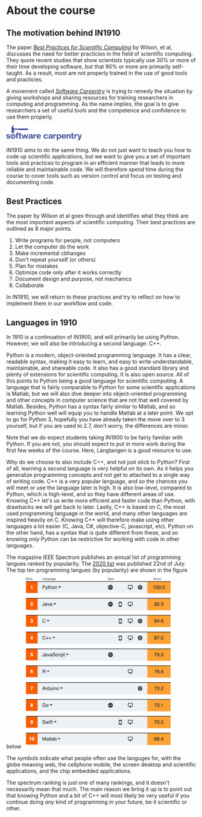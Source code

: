 # About the course

## The motivation behind IN1910

The paper [*Best Practices for Scientific Computing*](http://journals.plos.org/plosbiology/article?id=10.1371/journal.pbio.1001745) by Wilson, et al, discusses the need for better practicies in the field of scientific computing. They quote recent studies that show scientists typically use 30% or more of their time developing software, but that 90% or more are primarily self-taught. As a result, most are not properly trained in the use of good tools and practicies.

A movement called [*Software Carpentry*](https://software-carpentry.org/) is trying to remedy the situation by giving workshops and sharing resources for training researchers in computing and programming. As the name implies, the goal is to give researchers a set of useful *tools* and the competence and confidence to use them properly.

<img src="fig/software_carpentry.png" width=200>

IN1910 aims to do the same thing. We do not just want to teach you how to code up scientific applications, but we want to give you a set of important tools and practices to program in an efficient manner that leads to more reliable and maintainable code. We will therefore spend time during the course to cover tools such as version control and focus on testing and documenting code.

## Best Practices

The paper by Wilson et al goes through and identifies what they think are the most important aspects of scientific computing. Their best practices are outlined as 8 major points.

1. Write programs for people, not computers
2. Let the computer do the work
3. Make incremental cbhanges
4. Don't repeat yourself (or others)
5. Plan for mistakes
6. Optimize code only after it works correctly
7. Document design and purpose, not mechanics
8. Collaborate

In IN1910, we will return to these practices and try to reflect on how to implement them in our workflow and code.



## Languages in 1910

In 1910 is a continuation of IN1900, and will primarily be using Python. However, we will also be introducing a second language: C++. 

Python is a modern, object-oriented programming language. It has a clear, readable syntax, making it easy to learn, and easy to write understandable, maintainable, and shareable code. It also has a good standard library and plenty of extensions for scientific computing. It is also open source. All of this points to Python being a good language for scientific computing. A language that is fairly comparable to Python for some scientific applications is Matlab, but we will also dive deeper into object-oriented programming and other concepts in computer science that are not that well covered by Matlab. Besides, Python has a syntax fairly similar to Matlab, and so learning Python well will equip you to handle Matlab at a later point. We opt to go for Python 3, hopefully you have already taken the move over to 3 yourself, but if you are used to 2.7, don't worry, the differences are minor.

Note that we do expect students taking IN1900 to be fairly familiar with Python. If you are not, you should expect to put in more work during the first few weeks of the course. Here, Langtangen is a good resource to use.

Why do we choose to also include C++, and not just stick to Python? First of all, learning a second language is very helpful on its own. As it helps you generalize programming concepts and not get to attached to a single way of writing code. C++ is a very popular language, and so the chances you will meet or use the language later is high. It is also low-level, compared to Python, which is high-level, and so they have different areas of use. Knowing C++ let's us write more efficient and faster code than Python, with drawbacks we will get back to later. Lastly, C++ is based on C, the most used programming language in the world, and many other languages are inspired heavily on C. Knowing C++ will therefore make using other languages a lot easier (C, Java, C#, objective-C, javascript, etc). Python on the other hand, has a syntax that is quite different from these, and so knowing *only* Python can be restrictive for working with code in other languages.

The magazine IEEE Spectrum publishes an annual list of programming langues ranked by popularity. The [2020 list](https://spectrum.ieee.org/at-work/tech-careers/top-programming-language-2020) was published 22nd of July. The top ten programming langues (by popularity) are shown in the figure below
<img src="fig/spectrum_ranking_2020.jpeg" width=400>

The symbols indicate what people often use the languges for, with the globe meaning web, the cellphone mobile, the screen desktop and scientific applications, and the chip embedded applications.

The spectrum ranking is just one of many rankings, and it doesn't necessarily mean that much. The main reason we bring it up is to point out that knowing Python and a bit of C++ will most likely be very useful if you continue doing *any* kind of programming in your future, be it scientific or other.



